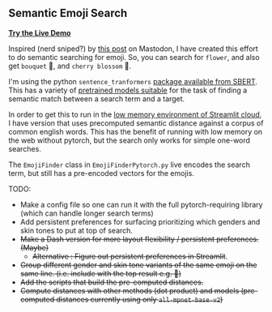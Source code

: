 
## Semantic Emoji Search

**[Try the Live Demo](https://emoji-find.streamlit.app)**

Inspired (nerd sniped?) by [this post](https://data-folks.masto.host/@archie/109543055657581394) on Mastodon, I have created this effort to do semantic searching for emoji. So, you can search for `flower`, and also get `bouquet` 💐, and `cherry blossom` 🌸.

I'm using the python `sentence_tranformers` [package available from SBERT](https://www.sbert.net/index.html). This has a variety of [pretrained models suitable](https://www.sbert.net/docs/pretrained_models.htm) for the task of finding a semantic match between a search term and a target.

In order to get this to run in the [low memory environment of Streamlit cloud](https://emoji-find.streamlit.app), I have version that uses precomputed semantic distance against a corpus of common english words. This has the benefit of running with low memory on the web without pytorch, but the search only works for simple one-word searches.

The `EmojiFinder` class in `EmojiFinderPytorch.py` live encodes the search term, but still has a pre-encoded vectors for the emojis.

TODO:

* Make a config file so one can run it with the full pytorch-requiring library (which can handle longer search terms)
* Add persistent preferences for surfacing prioritizing which genders and skin tones to put at top of search.
* ~~Make a Dash version for more layout flexibility / persistent preferences. (Maybe)~~
  * ~~Alternative : Figure out persistent preferences in Streamlit~~. 
* ~~Group different gender and skin tone variants of the same emoji on the same line. (i.e. include with the top result e.g. :supervillain:)~~
* ~~Add the scripts that build the pre-computed distances.~~
* ~~Compute distances with other methods (dot product) and models (pre-computed distances currently using only `all-mpnet-base-v2`)~~
